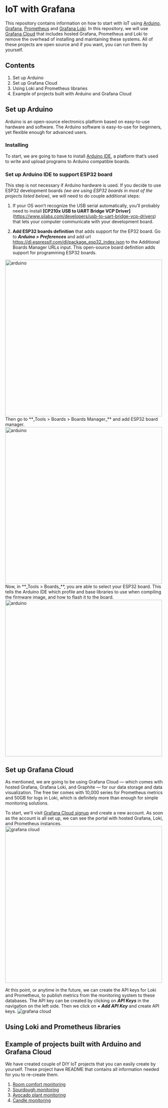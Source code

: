 # IoT with Grafana
This repository contains information on how to start with IoT using [Arduino](https://www.arduino.cc/), [Grafana](https://grafana.com/oss/grafana/), [Prometheus](https://prometheus.io/) and [Grafana Loki](https://grafana.com/oss/loki/). In this repository, we will use [Grafana Cloud](https://grafana.com/products/cloud/) that includes hosted Grafana, Prometheus and Loki to remove the overhead of installing and maintaining these systems. All of these projects are open source and if you want, you can run them by yourself. 

## Contents
1. Set up Arduino
1. Set up Grafana Cloud 
1. Using Loki and Prometheus libraries
1. Example of projects built with Arduino and Grafana Cloud

## Set up Arduino
Arduino is an open-source electronics platform based on easy-to-use hardware and software. The Arduino software is easy-to-use for beginners, yet flexible enough for advanced users. 

### Installing
To start, we are going to have to install [Arduino IDE](https://www.arduino.cc/en/software), a platform that’s used to write and upload programs to Arduino compatible boards. 

### Set up Arduino IDE to support ESP32 board
This step is not necessary if Arduino hardware is used. If you decide to use ESP32 development boards _(we are using ESP32 boards in most of the projects listed below)_, we will need to do couple additional steps:

1. If your OS won’t recognize the USB serial automatically, you’ll probably need to install **[CP210x USB to UART Bridge VCP Driver]**(https://www.silabs.com/developers/usb-to-uart-bridge-vcp-drivers) that lets your computer communicate with your development board.

1. **Add ESP32 boards definition** that adds support for the EP32 board. Go to **_Arduino > Preferences_** and add url https://dl.espressif.com/dl/package_esp32_index.json to the Additional Boards Manager URLs input. This open-source board definition adds support for programming ESP32 boards.
<img src="https://user-images.githubusercontent.com/30407135/120989143-8325d200-c77f-11eb-8818-0f9974678867.png" alt="arduino" height="500"/>
Then go to  **_Tools > Boards > Boards Manager_** and add ESP32 board manager.
<img src="https://user-images.githubusercontent.com/30407135/120989440-d8fa7a00-c77f-11eb-95b3-05f1a2d7b9c5.png" alt="arduino" height="500"/>
Now, in **_Tools > Boards_**, you are able to select your ESP32 board. This tells the Arduino IDE which profile and base libraries to use when compiling the firmware image, and how to flash it to the board. 
<img src="https://user-images.githubusercontent.com/30407135/120989739-2545ba00-c780-11eb-8caf-be2da7ea98ba.png" alt="arduino" height="500"/>

## Set up Grafana Cloud
As mentioned, we are going to be using Grafana Cloud — which comes with hosted Grafana, Grafana Loki, and Graphite — for our data storage and data visualization. The free tier comes with 10,000 series for Prometheus metrics and 50GB for logs in Loki, which is definitely more than enough for simple monitoring solutions. 

To start, we'll visit [Grafana Cloud signup](https://grafana.com/auth/sign-up/create-user) and create a new account. As soon as the account is all set up, we can see the portal with hosted Grafana, Loki, and Prometheus instances.
<img src="https://user-images.githubusercontent.com/30407135/120991670-25df5000-c782-11eb-9226-031dca99ae68.png" alt="grafana cloud" height="500"/>

At this point, or anytime in the future, we can create the API keys for Loki and Prometheus, to publish metrics from the monitoring system to these databases. The API key can be created by clicking on **_API Keys_** in the navigation on the left side. Then we click on **_+ Add API Key_** and create API keys. 
<img src="https://user-images.githubusercontent.com/30407135/120992526-fbda5d80-c782-11eb-86d4-8d1e88df6a2e.png" alt="grafana cloud" />

## Using Loki and Prometheus libraries

## Example of projects built with Arduino and Grafana Cloud
We have created couple of DIY IoT projects that you can easily create by yourself. These project have README that contains all information needed for you to re-create them.

1. [Room comfort monitoring](https://github.com/ivanahuckova/room_comfort_monitoring_grafana)
1. [Sourdough monitoring](https://github.com/ivanahuckova/sourdough_monitoring_grafana)
1. [Avocado plant monitoring](https://github.com/ivanahuckova/avocado_monitoring_grafana)
1. [Candle monitoring](https://github.com/ivanahuckova/candle_monitoring_grafana)

